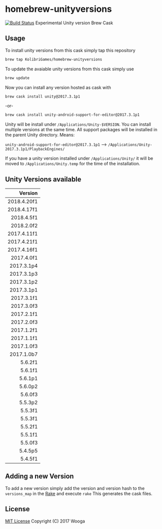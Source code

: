 homebrew-unityversions
======================

[![Build Status](https://travis-ci.org/wooga/homebrew-unityversions.svg?branch=master)](https://travis-ci.org/wooga/homebrew-unityversions)
Experimental Unity version Brew Cask

Usage
-----

To install unity versions from this cask simply tap this repository

```bash
brew tap KolibriGames/homebrew-unityversions
```

To update the avaiable unity versions from this cask simply use

```bash
brew update
```

Now you can install any version hosted as cask with

```bash
brew cask install unity@2017.3.1p1
```

-or-

```bash
brew cask install unity-android-support-for-editor@2017.3.1p1
```

Unity will be install under `/Applications/Unity-$VERSION`. You can install multiple versions at the same time. All support packages will be installed in the parent Unity directory. Means:

`unity-android-support-for-editor@2017.3.1p1` --> `/Applications/Unity-2017.3.1p1/PlaybackEngines/`

If you have a unity version installed under `/Applications/Unity/` it will be moved to
`/Applications/Unity.temp` for the time of the installation.

Unity Versions available
------------------------

| Version     |
| ---------:  |
| 2018.4.20f1 |
| 2018.4.17f1 |
| 2018.4.5f1  |
| 2018.2.0f2  |
| 2017.4.11f1 |
| 2017.4.21f1 |
| 2017.4.16f1 |
| 2017.4.0f1  |
| 2017.3.1p4  |
| 2017.3.1p3  |
| 2017.3.1p2  |
| 2017.3.1p1  |
| 2017.3.1f1  |
| 2017.3.0f3  |
| 2017.2.1f1  |
| 2017.2.0f3  |
| 2017.1.2f1  |
| 2017.1.1f1  |
| 2017.1.0f3  |
| 2017.1.0b7  |
| 5.6.2f1     |
| 5.6.1f1     |
| 5.6.1p1     |
| 5.6.0p2     |
| 5.6.0f3     |
| 5.5.3p2     |
| 5.5.3f1     |
| 5.5.3f1     |
| 5.5.2f1     |
| 5.5.1f1     |
| 5.5.0f3     |
| 5.4.5p5     |
| 5.4.5f1     |

Adding a new Version
--------------------
To add a new version simply add the version and version hash to the `versions_map` in the [Rake](Rakefile) and execute `rake`
This generates the cask files.

License
-------
[MIT License](LICENSE) Copyright (C) 2017 Wooga
